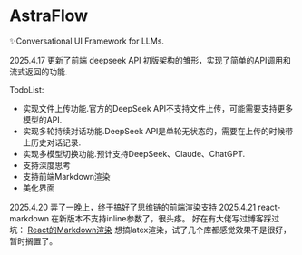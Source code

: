 # AstraFlow
✨Conversational UI Framework for LLMs.

2025.4.17 更新了前端 deepseek API 初版架构的雏形，实现了简单的API调用和流式返回的功能.

TodoList:
- 实现文件上传功能.官方的DeepSeek API不支持文件上传，可能需要支持更多模型的API.
- 实现多轮持续对话功能.DeepSeek API是单轮无状态的，需要在上传的时候带上历史对话记录.
- 实现多模型切换功能.预计支持DeepSeek、Claude、ChatGPT.
- 支持深度思考
- 支持前端Markdown渲染
- 美化界面

2025.4.20 弄了一晚上，终于搞好了思维链的前端渲染支持
2025.4.21 react-markdown 在新版本不支持inline参数了，很头疼。
好在有大佬写过博客踩过坑：
[React的Markdown渲染](https://cytrogen.icu/posts/c0fc)
想搞latex渲染，试了几个库都感觉效果不是很好，暂时搁置了。